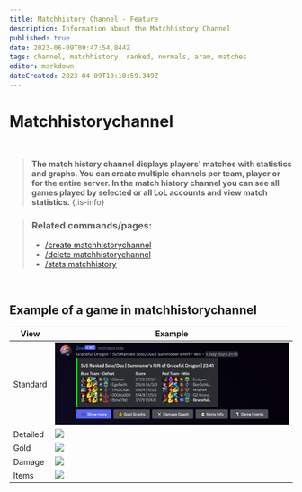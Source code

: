 ```yaml
---
title: Matchhistory Channel - Feature
description: Information about the Matchhistory Channel
published: true
date: 2023-06-09T09:47:54.844Z
tags: channel, matchhistory, ranked, normals, aram, matches
editor: markdown
dateCreated: 2023-04-09T10:10:59.349Z
---
```


# Matchhistorychannel

<br>

>**The match history channel displays players' matches with statistics and graphs. You can create multiple channels per team, player or for the entire server. In the match history channel you can see all games played by selected or all LoL accounts and view match statistics.** 
>{.is-info}

>### Related commands/pages:
>-    [/create matchhistorychannel](https://wiki.zoe-discord-bot.ch/en/commands/create/matchhistorychannel)
>-   [/delete matchhistorychannel](https://wiki.zoe-discord-bot.ch/en/commands/delete/matchhistorychannel) [](https://wiki.zoe-discord-bot.ch/en/commands/stats/matchhistory) 
>-   [/stats matchhistory](https://wiki.zoe-discord-bot.ch/en/commands/stats/matchhistory)

<br>

## Example of a game in matchhistorychannel

| **View** | **Example** |
| --- | --- |
| Standard | ![](/new_matchhistorychannel.png) |
| Detailed | ![](/new_matchhistorychannel_detailed.png) |
| Gold | ![](/new_matchhistorychannel_gold.png) |
| Damage | ![](/new_matchhistorychannel_damage.png) |
| Items | ![](/new_matchhistorychannel_items.png) |
